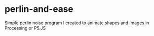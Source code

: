 # perlin-and-ease
Simple perlin noise program I created to animate shapes and images in Processing or P5.JS
